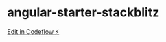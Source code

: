 # angular-starter-stackblitz

[Edit in Codeflow ⚡️](https://stackblitz.com/~/github.com/nuwandilina/angular-starter-stackblitz)